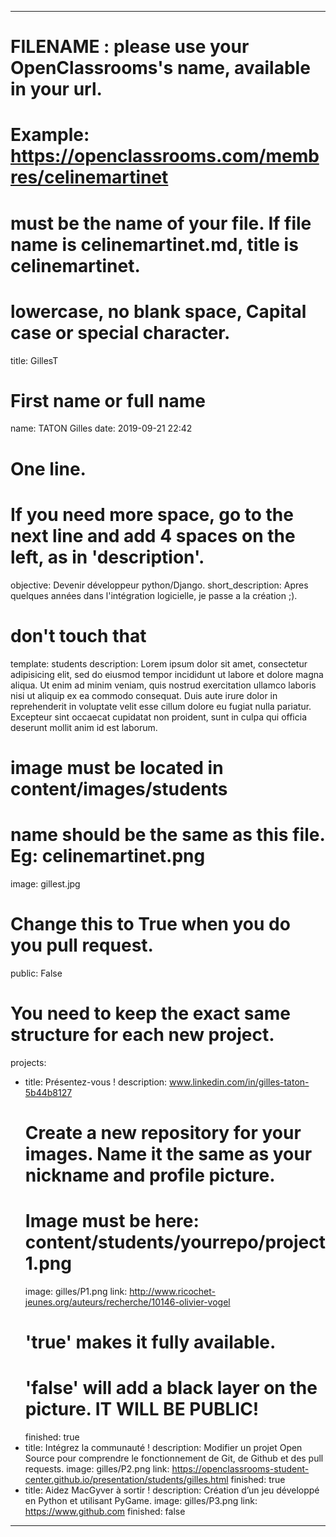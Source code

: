 ---

# FILENAME : please use your OpenClassrooms's name, available in your url.
# Example: https://openclassrooms.com/membres/celinemartinet
# must be the name of your file. If file name is celinemartinet.md, title is celinemartinet.
# lowercase, no blank space, Capital case or special character.
title: GillesT

# First name or full name
name: TATON Gilles
date: 2019-09-21 22:42

# One line.
# If you need more space, go to the next line and add 4 spaces on the left, as in 'description'.
objective: Devenir développeur python/Django.
short_description: Apres quelques années dans l'intégration logicielle, je passe a la création ;).

# don't touch that
template: students
description:
    Lorem ipsum dolor sit amet, consectetur adipisicing elit, sed do eiusmod
    tempor incididunt ut labore et dolore magna aliqua. Ut enim ad minim veniam,
    quis nostrud exercitation ullamco laboris nisi ut aliquip ex ea commodo
    consequat. Duis aute irure dolor in reprehenderit in voluptate velit esse
    cillum dolore eu fugiat nulla pariatur. Excepteur sint occaecat cupidatat non
    proident, sunt in culpa qui officia deserunt mollit anim id est laborum.

# image must be located in content/images/students
# name should be the same as this file. Eg: celinemartinet.png
image: gillest.jpg

# Change this to True when you do you pull request.
public: False

# You need to keep the exact same structure for each new project.
projects:
  - title: Présentez-vous !
    description: www.linkedin.com/in/gilles-taton-5b44b8127
    # Create a new repository for your images. Name it the same as your nickname and profile picture.
    # Image must be here: content/students/yourrepo/project1.png
    image: gilles/P1.png
    link: http://www.ricochet-jeunes.org/auteurs/recherche/10146-olivier-vogel
    # 'true' makes it fully available.
    # 'false' will add a black layer on the picture. IT WILL BE PUBLIC!
    finished: true
  - title: Intégrez la communauté !
    description: Modifier un projet Open Source pour comprendre le fonctionnement de Git, de Github et des pull requests. 
    image: gilles/P2.png
    link: https://openclassrooms-student-center.github.io/presentation/students/gilles.html
    finished: true
  - title: Aidez MacGyver à sortir !
    description: Création d’un jeu développé en Python et utilisant PyGame.
    image: gilles/P3.png
    link: https://www.github.com
    finished: false
---